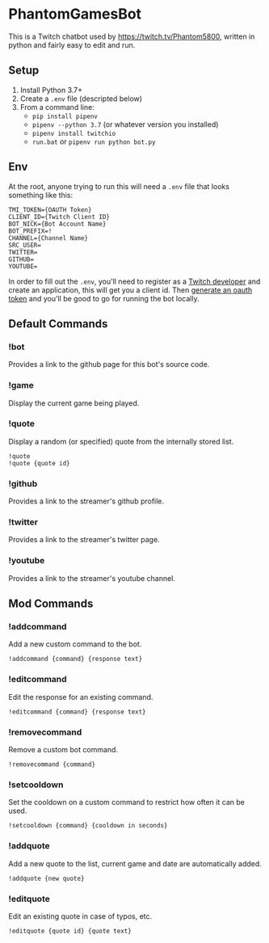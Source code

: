 # PhantomGamesBot
This is a Twitch chatbot used by https://twitch.tv/Phantom5800, written in python and fairly easy to edit and run.

## Setup

1. Install Python 3.7+
2. Create a `.env` file (descripted below)
3. From a command line:
    * `pip install pipenv`
    * `pipenv --python 3.7` (or whatever version you installed)
    * `pipenv install twitchio`
    * `run.bat` or `pipenv run python bot.py`

## Env
At the root, anyone trying to run this will need a `.env` file that looks something like this:

```
TMI_TOKEN={OAUTH Token}
CLIENT_ID={Twitch Client ID}
BOT_NICK={Bot Account Name}
BOT_PREFIX=!
CHANNEL={Channel Name}
SRC_USER=
TWITTER=
GITHUB=
YOUTUBE=
```

In order to fill out the `.env`, you'll need to register as a [Twitch developer](https://dev.twitch.tv/console/apps/create) and create an application, this will get you a client id. Then [generate an oauth token](https://twitchapps.com/tmi/) and you'll be good to go for running the bot locally.

## Default Commands

### !bot
Provides a link to the github page for this bot's source code.

### !game
Display the current game being played.

### !quote
Display a random (or specified) quote from the internally stored list.

```
!quote
!quote {quote id}
```

### !github
Provides a link to the streamer's github profile.

### !twitter
Provides a link to the streamer's twitter page.

### !youtube
Provides a link to the streamer's youtube channel.

## Mod Commands

### !addcommand
Add a new custom command to the bot.

```
!addcommand {command} {response text}
```

### !editcommand
Edit the response for an existing command.

```
!editcommand {command} {response text}
```

### !removecommand
Remove a custom bot command.

```
!removecommand {command}
```

### !setcooldown
Set the cooldown on a custom command to restrict how often it can be used.

```
!setcooldown {command} {cooldown in seconds}
```

### !addquote
Add a new quote to the list, current game and date are automatically added.

```
!addquote {new quote}
```

### !editquote
Edit an existing quote in case of typos, etc.

```
!editquote {quote id} {quote text}
```
